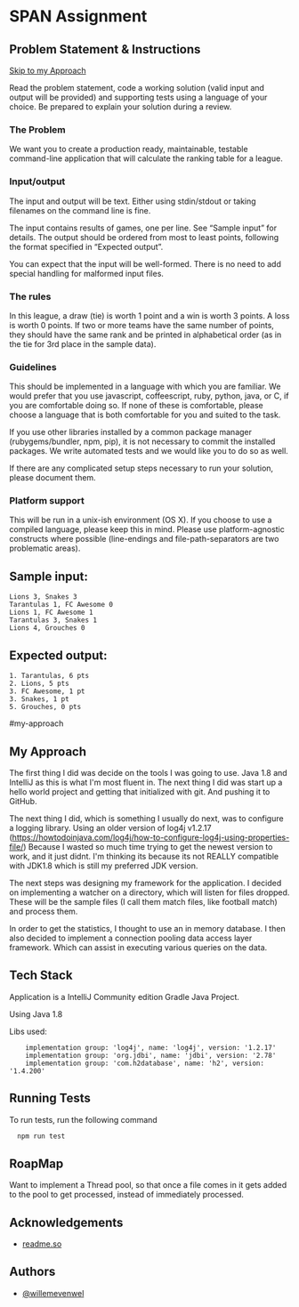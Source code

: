 
# SPAN Assignment

## Problem Statement & Instructions
[Skip to my Approach](#my-approach)

Read the problem statement, code a working solution (valid input and output will be provided)
and supporting tests using a language of your choice. Be prepared to explain your solution
during a review.

### The Problem

We want you to create a production ready, maintainable, testable command-line application that
will calculate the ranking table for a league.

### Input/output

The input and output will be text. Either using stdin/stdout or taking filenames on the command
line is fine.

The input contains results of games, one per line. See “Sample input” for details. 
The output should be ordered from most to least points, following the format specified in
“Expected output”.

You can expect that the input will be well-formed. There is no need to add special handling for
malformed input files.

### The rules

In this league, a draw (tie) is worth 1 point and a win is worth 3 points. A loss is worth 0 points.
If two or more teams have the same number of points, they should have the same rank and be
printed in alphabetical order (as in the tie for 3rd place in the sample data).

### Guidelines

This should be implemented in a language with which you are familiar. We would prefer that
you use javascript, coffeescript, ruby, python, java, or C, if you are comfortable doing so. If
none of these is comfortable, please choose a language that is both comfortable for you and
suited to the task.

If you use other libraries installed by a common package manager (rubygems/bundler, npm, pip), it is not necessary to commit the installed packages.
We write automated tests and we would like you to do so as well.

If there are any complicated setup steps necessary to run your solution, please document them.

### Platform support
This will be run in a unix-ish environment (OS X). If you choose to use a compiled language,
please keep this in mind. Please use platform-agnostic constructs where possible (line-endings
and file-path-separators are two problematic areas).

## Sample input:
```
Lions 3, Snakes 3
Tarantulas 1, FC Awesome 0
Lions 1, FC Awesome 1
Tarantulas 3, Snakes 1
Lions 4, Grouches 0
```

## Expected output:
```
1. Tarantulas, 6 pts
2. Lions, 5 pts
3. FC Awesome, 1 pt
3. Snakes, 1 pt
5. Grouches, 0 pts
```

#my-approach
## My Approach

The first thing I did was decide on the tools I was going to use. Java 1.8 and IntelliJ as this is what I'm most fluent in.
The next thing I did was start up a hello world project and getting that initialized with git. And pushing it to GitHub.

The next thing I did, which is something I usually do next, was to configure a logging library. Using an older version of log4j v1.2.17 
(https://howtodoinjava.com/log4j/how-to-configure-log4j-using-properties-file/) Because I wasted so much time trying to get the newest version to work, 
and it just didnt. I'm thinking its because its not REALLY compatible with JDK1.8 which is still my preferred JDK version. 

The next steps was designing my framework for the application. I decided on implementing a watcher on a directory, which will listen for files dropped.
These will be the sample files (I call them match files, like football match) and process them.

In order to get the statistics, I thought to use an in memory database. I then also decided to implement a connection pooling data access layer framework.
Which can assist in executing various queries on the data.
 
## Tech Stack

Application is a IntelliJ Community edition Gradle Java Project.

Using Java 1.8

Libs used:
```
    implementation group: 'log4j', name: 'log4j', version: '1.2.17'
    implementation group: 'org.jdbi', name: 'jdbi', version: '2.78'
    implementation group: 'com.h2database', name: 'h2', version: '1.4.200'
```


      
## Running Tests

To run tests, run the following command

```bash
  npm run test
```

## RoapMap

Want to implement a Thread pool, so that once a file comes in it gets added to the pool to get processed, instead of immediately processed.

  
## Acknowledgements

 - [readme.so](https://readme.so/)

  
## Authors

- [@willemevenwel](https://github.com/willemevenwel/)

  

